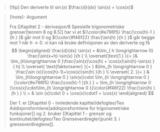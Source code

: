 > [!tip] Den deriverte til $\sin(x)$ 
>   $\frac{d}{dx} \sin(x) = \cos(x)$


> [!note]- Argument 
> 
> Fra [[Kapittel 2 - derivasjon/8 Spesielle trigonometriske grenser|teorem 8 og 8.5]] har vi at ${\color{#e796f5} \frac{\cos(h)-1 }{h } }$ går mot $0$ og ${\color{#f46f22} \frac{\sin(h) }{h } }$ går begge mot $1$ når $h \longrightarrow 0$. vi kan nå bruke definisjonen av den deriverte og få
> $$
> \begin{aligned} 
> \frac{d}{dx} \sin(x) 
> = &\lim_{ h \longrightarrow  0} \frac{\sin(x+h)-\sin(x) }{h } \\
> \overset{\text{1.} }{=  }& \lim_{h\longrightarrow 0 }\frac{\sin(x)\cos(h) + \cos(x)\sin(h)-\sin(x) }{ h} \\
> \overset{ \text{faktoriserer} }{=  } &\lim_{h \longrightarrow  0 }  \frac{\sin (x)(\cos(h)-1)+\cos(x)\sin(h) }{h } \\
> \overset{ 2. }{=  } & \lim_{h\longrightarrow  0 } \sin(x)\cdot \lim_{h \longrightarrow  0 }{\color{#e796f5} \frac{\cos(h)-1 }{h } }  + \lim_{h \longrightarrow  0 }\cos(x)\cdot\lim_{h \longrightarrow  0   }{\color{#f46f22} \frac{\sin(h) }{h } } \\
> = & \sin (x)\cdot 0 + \cos(x)\cdot1 = \cos(x)
> \end{aligned} 
> $$
> 
> Der 1. er [[Kapittel 0 - innledende kapittel/defogteo/Teo Addisjonsformlene|addisjonsformlene for trigonometriske funksjoner]] og 2. bruker [[Kapittel 1 - grenser og kontinuitet/defogteo/Teo Grenseverdiregler|punkt 3. i grenseverdireglene]].

